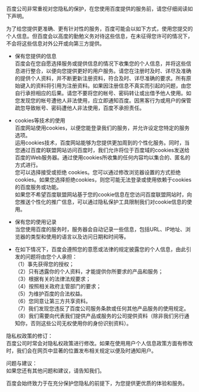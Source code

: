 百度公司非常重视对您隐私的保护，在您使用百度提供的服务前，请您仔细阅读如下声明。

为了给您提供更准确、更有针对性的服务，百度可能会以如下方式，使用您提交的个人信息。但百度会以高度的勤勉义务对待这些信息，在未征得您许可的情况下，不会将这些信息对外公开或向第三方提供。

*   保有您提供的信息  
    百度会在您自愿选择服务或提供信息的情况下收集您的个人信息，并将这些信息进行整合，以便向您提供更好的用户服务。请您在注册时及时、详尽及准确的提供个人资料，并不断更新注册资料，符合及时、详尽准确的要求。所有原始键入的资料将引用为注册资料。如果因注册信息不真实而引起的问题，由您自行承担相应的后果。请您不要将您的帐号、密码转让或出借予他人使用。如您发现您的帐号遭他人非法使用，应立即通知百度。因黑客行为或用户的保管疏忽导致帐号、密码遭他人非法使用，百度不承担责任。  
      
    
*   cookies等技术的使用  
    百度网站使用cookies，以便您能登录我们的服务，并允许设定您特定的服务选项。  
    运用cookies技术，百度网站能够为您提供更加周到的个性化服务。同时，当您通过百度的联盟网站访问百度时，我们允许将位于百度域的cookies发送给百度的Web服务器。通过使用cookies所收集的任何内容均以集合的、匿名的方式进行。  
    您可以选择接受或拒绝 cookies。您可以通过修改浏览器设置的方式拒绝cookies。如果您选择拒绝cookies，则您可能无法登录或使用依赖于cookies 的百度服务或功能。  
    如果您不希望百度联盟网站基于您的cookie信息在您访问百度联盟网站时，向您推送个性化的推广信息，可以通过隐私保护工具限制我们对cookie信息的使用。  
      
    
*   保有您的使用记录  
    当您使用百度的服务时，服务器会自动记录一些信息，包括URL、IP地址、浏览器的类型和使用的语言以及访问日期和时间等。  
      
    
*   在如下情况下，百度会遵照您的意愿或法律的规定披露您的个人信息，由此引发的问题将由您个人承担：  
    （1）事先获得您的授权；  
    （2）只有透露你的个人资料，才能提供你所要求的产品和服务；  
    （3）根据有关的法律法规要求；  
    （4）按照相关政府主管部门的要求；  
    （5）为维护百度的合法权益。  
    （6）您同意让第三方共享资料。  
    （7）我们发现您违反了百度公司服务条款或任何其他产品服务的使用规定。  
    （8）我们需要向代表我们提供产品或服务的公司提供资料（除非我们另行通知你，否则这些公司无权使用你的身份识别资料）。

隐私权政策的修订：  
百度公司时常会对隐私权政策进行修改。如果在使用用户个人信息政策方面有修改时，我们会在网页中显著的位置发布相关规定以便及时通知用户。  
  
问题与建议：  
如果您还有其他问题和建议，请告知我们。

百度会始终致力于在充分保护您隐私的前提下，为您提供更优质的体验和服务。
